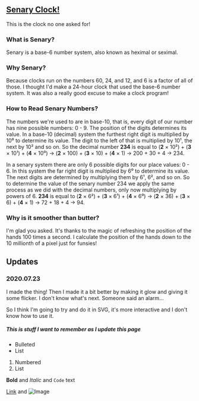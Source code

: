 ## [Senary Clock!](https://dkallen78.github.io/senary-clock/senaryClock.html)

This is the clock no one asked for!

### What is Senary?

Senary is a base-6 number system, also known as heximal or seximal. 

### Why Senary?

Because clocks run on the numbers 60, 24, and 12, and 6 is a factor of all of those. I thought I'd make a 24-hour clock that used the base-6 number system. It was also a really good excuse to make a clock program!

### How to Read Senary Numbers?

The numbers we're used to are in base-10, that is, every digit of our number has nine possible numbers: 0 - 9. The position of the digits determines its value. In a base-10 (decimal) system the furthest right digit is multiplied by 10⁰ to determine its value. The digit to the left of that is multiplied by 10¹, the next by 10² and so on. So the decimal number **234** is equal to (**2** × 10²) + (**3** × 10¹) + (**4** × 10⁰) → (**2** × 100) + (**3** × 10) + (**4** × 1) → 200 + 30 + 4 → 234. 

In a senary system there are only 6 possible digits for our place values: 0 - 6. In this system the far right digit is multiplied by 6⁰ to determine its value. The next digits are determined by multiplying them by 6¹, 6², and so on. So to determine the value of the senary number 234 we apply the same process as we did with the decimal numbers, only now multiplying by powers of 6. **234** is equal to (**2** × 6²) + (**3** × 6¹) + (**4** × 6⁰) → (**2** × 36) + (**3** × 6) + (**4** × 1) → 72 + 18 + 4 → 94.  

### Why is it smoother than butter?

I'm glad you asked. It's thanks to the magic of refreshing the position of the hands 100 times a second. I calculate the position of the hands down to the 10 millionth of a pixel just for funsies! 

## Updates

### 2020.07.23

I made the thing! Then I made it a bit better by making it glow and giving it some flicker. I don't know what's next. Someone said an alarm...

So I think I'm going to try and do it in SVG, it's more interactive and I don't know how to use it.



##### This is stuff I want to remember as I update this page

- Bulleted
- List

1. Numbered
2. List

**Bold** and _Italic_ and `Code` text

[Link](url) and ![Image](src)
```
